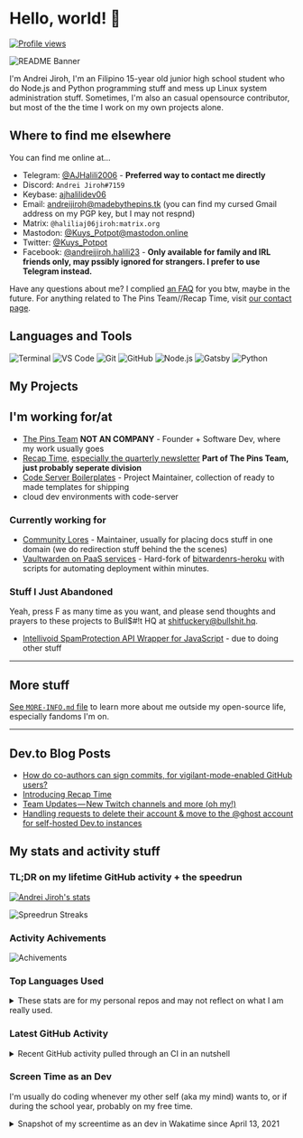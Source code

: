# Hello, world! 👋

[![Profile views](https://gpvc.arturio.dev/AJHalili2006)](https://github.com/ajhalili2006)

![README Banner](https://raw.githubusercontent.com/ajhalili2006/ajhalili2006/master/header.png)

I'm Andrei Jiroh, I'm an Filipino 15-year old junior high school student who do Node.js and Python programming stuff and mess up Linux system
administration stuff. Sometimes, I'm also an casual opensource contributor, but most of the the time I work on my own projects alone.

## Where to find me elsewhere

You can find me online at...

* Telegram: [@AJHalili2006](https://telegram.dog/AJHalili2006) - **Preferred way to contact me directly**
* Discord: `Andrei Jiroh#7159`
* Keybase: [ajhalilidev06](https://keybase.io/ajhalilidev06)
* Email: <andreijiroh@madebythepins.tk> (you can find my cursed Gmail address on my PGP key, but I may not respnd)
* Matrix: `@haliliaj06jiroh:matrix.org`
* Mastodon: [@Kuys_Potpot@mastodon.online](https://mastodon.online/@Kuys_Potpot)
* Twitter: [@Kuys_Potpot](https://twitter.com/Kuys_Potpot)
* Facebook: [@andreijiroh.halili23](https://fb.me/andreijiroh.halili23) - **Only available for family and IRL friends only, may pssibly ignored for strangers.
I prefer to use Telegram instead.**

Have any questions about me? I complied [an FAQ](https://github.com/ajhalili2006/ajhalili206/blob/master/MORE-INFO.md) for you btw, maybe in the future. For anything related to
The Pins Team//Recap Time, visit [our contact page](https://madebythepins.tk).

## Languages and Tools

![Terminal](https://raw.githubusercontent.com/github/explore/80688e429a7d4ef2fca1e82350fe8e3517d3494d/topics/terminal/terminal.png)
![VS Code](https://raw.githubusercontent.com/github/explore/80688e429a7d4ef2fca1e82350fe8e3517d3494d/topics/visual-studio-code/visual-studio-code.png)
![Git](https://raw.githubusercontent.com/github/explore/80688e429a7d4ef2fca1e82350fe8e3517d3494d/topics/git/git.png)
![GitHub](https://raw.githubusercontent.com/github/explore/78df643247d429f6cc873026c0622819ad797942/topics/github/github.png)
![Node.js](https://raw.githubusercontent.com/github/explore/80688e429a7d4ef2fca1e82350fe8e3517d3494d/topics/nodejs/nodejs.png)
![Gatsby](https://raw.githubusercontent.com/github/explore/e94815998e4e0713912fed477a1f346ec04c3da2/topics/gatsby/gatsby.png)
![Python](https://raw.githubusercontent.com/github/explore/80688e429a7d4ef2fca1e82350fe8e3517d3494d/topics/python/python.png)

## My Projects

## I'm working for/at

* [The Pins Team](https://madebythepins.tk) **NOT AN COMPANY** - Founder + Software Dev, where my work usually goes
* [Recap Time](https://github.com/RecapTime), [especially the quarterly newsletter](https://gitlab.com/MadeByThePinsHub/RecapTime/newsletter) **Part of The Pins Team,
just probably seperate division**
* [Code Server Boilerplates](https://github.com/code-server-boilerplates) - Project Maintainer, collection of ready to made templates for shipping
* cloud dev environments with code-server

### Currently working for

* [Community Lores](https://community-lores.gq) - Maintainer, usually for placing docs stuff in one domain (we do redirection stuff behind the the scenes)
* [Vaultwarden on PaaS services](https://github.com/AndreiJirohHaliliDev2006/vaultwarden-on-divio) - Hard-fork of [bitwardenrs-heroku](https://github.com/std2main/bitwardenrs_heroku) with scripts for automating deployment within minutes.

### Stuff I Just Abandoned

Yeah, press F as many time as you want, and please send thoughts and prayers to these projects to Bull$#!t HQ at <shitfuckery@bullshit.hq>.

* [Intellivoid SpamProtection API Wrapper for JavaScript](https://github.com/MadeByThePinsHub/Intellivoid-SPB-JS-Wrapper) - due to doing other stuff

---

## More stuff

[See `MORE-INFO.md` file](https://github.com/ajhalili2006/ajhalili206/blob/master/MORE-INFO.md) to learn more
about me outside my open-source life, especially fandoms I'm on.

---

## Dev.to Blog Posts
<!-- BLOG-POST-LIST:START -->
- [How do co-authors can sign commits, for vigilant-mode-enabled GitHub users?](https://dev.to/thepinsteam/how-do-co-authors-can-sign-commits-for-vigilant-mode-enabled-github-users-52h2)
- [Introducing Recap Time](https://dev.to/recaptime/introducing-recap-time-4acb)
- [Team Updates — New Twitch channels and more (oh my!)](https://dev.to/thepinsteam/team-updates-new-twitch-channels-and-more-oh-my-bc6)
- [Handling requests to delete their account & move to the @ghost account for self-hosted Dev.to instances](https://dev.to/thepinsteam/handling-requests-to-delete-their-account-move-to-the-ghost-account-for-self-hosted-dev-to-instances-5hd9)
<!-- BLOG-POST-LIST:END -->

## My stats and activity stuff

### TL;DR on my lifetime GitHub activity + the speedrun

[![Andrei Jiroh's stats](https://gh-readme-stats-thepinsteam.vercel.app/api?username=ajhalili2006&count_private=true&include_all_commits=true)](https://github.com/anuraghazra/github-readme-stats)

![Spreedrun Streaks](https://github-readme-streak-stats.herokuapp.com/?user=ajhalili2006&theme=dark)

### Activity Achivements

![Achivements](https://github-profile-trophy.vercel.app/?username=ajhalili2006)

### Top Languages Used

<details>

<summary>These stats are for my personal repos and may not reflect on what I am really used.</summary>

[![Top Langs](https://gh-readme-stats-thepinsteam.vercel.app/api/top-langs/?username=ajhalili2006&layout=compact)](https://github.com/anuraghazra/github-readme-stats)

</details>

### Latest GitHub Activity

<details>

<summary>Recent GitHub activity pulled through an CI in an nutshell</summary>

<!--START_SECTION:activity-->
1. 🗣 Commented on [#5066](https://github.com/gitpod-io/gitpod/issues/5066) in [gitpod-io/gitpod](https://github.com/gitpod-io/gitpod)
2. ❌ Closed PR [#2](https://github.com/code-server-boilerplates/nodejs-starter/pull/2) in [code-server-boilerplates/nodejs-starter](https://github.com/code-server-boilerplates/nodejs-starter)
3. ❌ Closed PR [#1](https://github.com/code-server-boilerplates/nodejs-starter/pull/1) in [code-server-boilerplates/nodejs-starter](https://github.com/code-server-boilerplates/nodejs-starter)
4. 🎉 Merged PR [#3](https://github.com/code-server-boilerplates/nodejs-starter/pull/3) in [code-server-boilerplates/nodejs-starter](https://github.com/code-server-boilerplates/nodejs-starter)
5. 💪 Opened PR [#157](https://github.com/hydralite/hydralite/pull/157) in [hydralite/hydralite](https://github.com/hydralite/hydralite)
<!--END_SECTION:activity-->

</details>

### Screen Time as an Dev

I'm usually do coding whenever my other self (aka my mind) wants to, or if during the school year, probably on my free time.

<details>

<summary>Snapshot of my screentime as an dev in Wakatime since April 13, 2021</summary>

[![Wakatime Stuff](https://gh-readme-stats-thepinsteam.vercel.app/api/wakatime?username=ajhalili2006)](https://wakatime.com/ajhalili2006)

</details>
